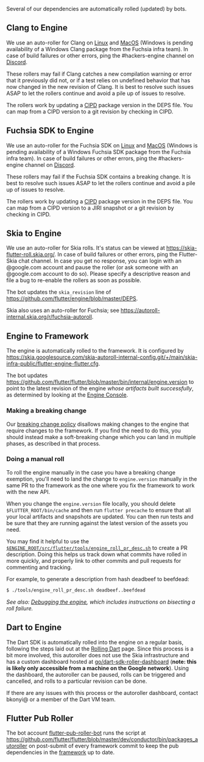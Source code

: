 Several of our dependencies are automatically rolled (updated) by bots.

## Clang to Engine

We use an auto-roller for Clang on [Linux](https://autoroll.skia.org/r/clang-linux-flutter-engine) and [MacOS](https://autoroll.skia.org/r/clang-mac-flutter-engine) (Windows is pending availability of a Windows Clang package from the Fuchsia infra team). In case of build failures or other errors, ping the #hackers-engine channel on [Discord](https://github.com/flutter/flutter/wiki/Chat).

These rollers may fail if Clang catches a new compilation warning or error that it previously did not, or if a test relies on undefined behavior that has now changed in the new revision of Clang. It is best to resolve such issues ASAP to let the rollers continue and avoid a pile up of issues to resolve.

The rollers work by updating a [CIPD](https://chrome-infra-packages.appspot.com/p/fuchsia/third_party/clang/) package version in the DEPS file. You can map from a CIPD version to a git revision by checking in CIPD.

## Fuchsia SDK to Engine

We use an auto-roller for the Fuchsia SDK on [Linux](https://autoroll.skia.org/r/fuchsia-linux-sdk-flutter-engine) and [MacOS](https://autoroll.skia.org/r/fuchsia-mac-sdk-flutter-engine) (Windows is pending availability of a Windows Fuchsia SDK package from the Fuchsia infra team). In case of build failures or other errors, ping the #hackers-engine channel on [Discord](https://github.com/flutter/flutter/wiki/Chat).

These rollers may fail if the Fuchsia SDK contains a breaking change. It is best to resolve such issues ASAP to let the rollers continue and avoid a pile up of issues to resolve.

The rollers work by updating a [CIPD](https://chrome-infra-packages.appspot.com/p/fuchsia/sdk/core) package version in the DEPS file. You can map from a CIPD version to a JIRI snapshot or a git revision by checking in CIPD.

## Skia to Engine

We use an auto-roller for Skia rolls. It's status can be viewed at <https://skia-flutter-roll.skia.org/>. In case of  build failures or other errors, ping the Flutter-Skia chat channel. In case you get no response, you can login with an @google.com account and pause the roller (or ask someone with an @google.com account to do so). Please specify a descriptive reason and file a bug to re-enable the rollers as soon as possible.

The bot updates the `skia_revision` line of <https://github.com/flutter/engine/blob/master/DEPS>.

Skia also uses an auto-roller for Fuchsia; see <https://autoroll-internal.skia.org/r/fuchsia-autoroll>.

## Engine to Framework

The engine is automatically rolled to the framework. It is configured by <https://skia.googlesource.com/skia-autoroll-internal-config.git/+/main/skia-infra-public/flutter-engine-flutter.cfg>.

The bot updates <https://github.com/flutter/flutter/blob/master/bin/internal/engine.version> to point to the latest revision of the engine *whose artifacts built successfully*, as determined by looking at the [Engine Console](https://ci.chromium.org/p/flutter/g/engine/console).


### Making a breaking change

Our [breaking change policy](https://github.com/flutter/flutter/wiki/Tree-hygiene#handling-breaking-changes) disallows making changes to the engine that require changes to the framework. If you find the need to do this, you should instead make a soft-breaking change which you can land in multiple phases, as described in that process.

### Doing a manual roll

To roll the engine manually in the case you have a breaking change exemption, you'll need to land the change to `engine.version` manually in the same PR to the framework as the one where you fix the framework to work with the new API.

When you change the `engine.version` file locally, you should delete `$FLUTTER_ROOT/bin/cache` and then run `flutter precache` to ensure that all your local artifacts and snapshots are updated. You can then run tests and be sure that they are running against the latest version of the assets you need.

You may find it helpful to use the [`$ENGINE_ROOT/src/flutter/tools/engine_roll_pr_desc.sh`](https://github.com/flutter/engine/blob/master/tools/engine_roll_pr_desc.sh) to create a PR description. Doing this helps us track down what commits have rolled in more quickly, and properly link to other commits and pull requests for commenting and tracking.

For example, to generate a description from hash deadbeef to beefdead:

```bash
$ ./tools/engine_roll_pr_desc.sh deadbeef..beefdead
```

_See also: [Debugging the engine](https://github.com/flutter/flutter/wiki/Debugging-the-engine), which includes instructions on bisecting a roll failure._


## Dart to Engine

The Dart SDK is automatically rolled into the engine on a regular basis, following the steps laid out at the [Rolling Dart](https://github.com/flutter/flutter/wiki/Rolling-Dart) page. Since this process is a bit more involved, this autoroller does not use the Skia infrastructure and has a custom dashboard hosted at [go/dart-sdk-roller-dashboard](http://go/dart-sdk-roller-dashboard) (**note: this is likely only accessible from a machine on the Google network**). Using the dashboard, the autoroller can be paused, rolls can be triggered and cancelled, and rolls to a particular revision can be done.

If there are any issues with this process or the autoroller dashboard, contact bkonyi@ or a member of the Dart VM team.

## Flutter Pub Roller

The bot account [flutter-pub-roller-bot](https://github.com/flutter-pub-roller-bot) runs the script at
https://github.com/flutter/flutter/blob/master/dev/conductor/bin/packages_autoroller on post-submit of
every framework commit to keep the pub dependencies in the [framework](https://github.com/flutter/flutter)
up to date.